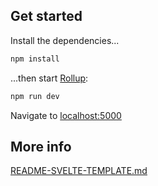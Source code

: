 ## Get started

Install the dependencies...

```bash
npm install
```

...then start [Rollup](https://rollupjs.org):

```bash
npm run dev
```

Navigate to [localhost:5000](http://localhost:5000)

## More info
[README-SVELTE-TEMPLATE.md](./README-SVELTE-TEMPLATE.md)
